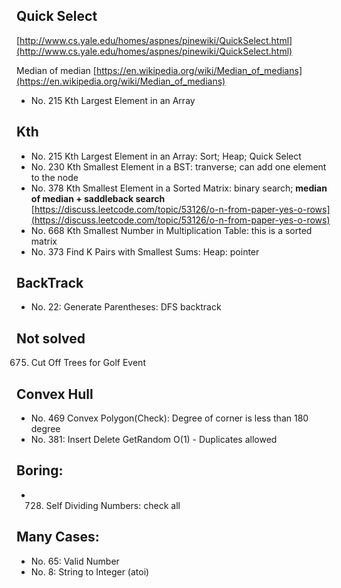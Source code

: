 ## Quick Select

[http://www.cs.yale.edu/homes/aspnes/pinewiki/QuickSelect.html](http://www.cs.yale.edu/homes/aspnes/pinewiki/QuickSelect.html)

Median of median [https://en.wikipedia.org/wiki/Median_of_medians](https://en.wikipedia.org/wiki/Median_of_medians)

- No. 215 Kth Largest Element in an Array

## Kth
- No. 215 Kth Largest Element in an Array: Sort; Heap; Quick Select
- No. 230 Kth Smallest Element in a BST: tranverse; can add one element to the node
- No. 378 Kth Smallest Element in a Sorted Matrix: binary search; **median of median +    saddleback search** [https://discuss.leetcode.com/topic/53126/o-n-from-paper-yes-o-rows](https://discuss.leetcode.com/topic/53126/o-n-from-paper-yes-o-rows)
- No. 668 Kth Smallest Number in Multiplication Table: this is a sorted matrix
- No. 373 Find K Pairs with Smallest Sums: Heap: pointer



## BackTrack
- No.  22: Generate Parentheses: DFS backtrack

## Not solved
675. Cut Off Trees for Golf Event

## Convex Hull
* No. 469 Convex Polygon(Check): Degree of corner is less than 180 degree
* No. 381: Insert Delete GetRandom O(1) - Duplicates allowed

## Boring:
* 728. Self Dividing Numbers: check all

## Many Cases:
* No. 65: Valid Number
* No. 8:  String to Integer (atoi)

